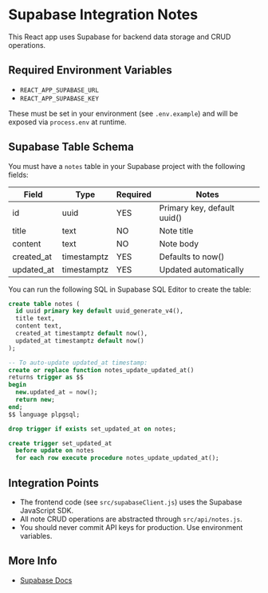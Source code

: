 # Supabase Integration Notes

This React app uses Supabase for backend data storage and CRUD operations.

## Required Environment Variables

- `REACT_APP_SUPABASE_URL`  
- `REACT_APP_SUPABASE_KEY`  

These must be set in your environment (see `.env.example`) and will be exposed via `process.env` at runtime.

## Supabase Table Schema

You must have a `notes` table in your Supabase project with the following fields:

| Field       | Type         | Required | Notes                      |
|-------------|--------------|----------|----------------------------|
| id          | uuid         | YES      | Primary key, default uuid()|
| title       | text         | NO       | Note title                 |
| content     | text         | NO       | Note body                  |
| created_at  | timestamptz  | YES      | Defaults to now()          |
| updated_at  | timestamptz  | YES      | Updated automatically      |

You can run the following SQL in Supabase SQL Editor to create the table:

```sql
create table notes (
  id uuid primary key default uuid_generate_v4(),
  title text,
  content text,
  created_at timestamptz default now(),
  updated_at timestamptz default now()
);

-- To auto-update updated_at timestamp:
create or replace function notes_update_updated_at()
returns trigger as $$
begin
  new.updated_at = now();
  return new;
end;
$$ language plpgsql;

drop trigger if exists set_updated_at on notes;

create trigger set_updated_at
  before update on notes
  for each row execute procedure notes_update_updated_at();
```

## Integration Points

- The frontend code (see `src/supabaseClient.js`) uses the Supabase JavaScript SDK.
- All note CRUD operations are abstracted through `src/api/notes.js`.
- You should never commit API keys for production. Use environment variables.

## More Info

- [Supabase Docs](https://supabase.com/docs)


